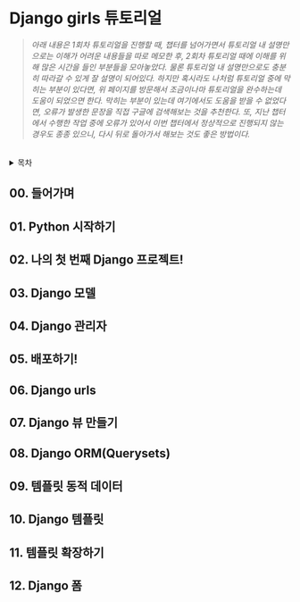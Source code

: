 # Django girls 튜토리얼

> _아래 내용은 1회차 튜토리얼을 진행할 때, 챕터를 넘어가면서 튜토리얼 내 설명만으로는 이해가 어려운 내용들을 따로 메모한 후, 2회차 튜토리얼  때에 이해를 위해 많은 시간을 들인 부분들을 모아놓았다. 물론 튜토리얼 내 설명만으로도 충분히 따라갈 수 있게 잘 설명이 되어있다. 하지만 혹시라도 나처럼 튜토리얼 중에 막히는 부분이 있다면, 위 페이지를 방문해서 조금이나마 튜토리얼을 완수하는데 도움이 되었으면 한다. 막히는 부분이 있는데 여기에서도 도움을 받을 수 없었다면, 오류가 발생한 문장을 직접 구글에 검색해보는 것을 추천한다. 또, 지난 챕터에서 수행한 작업 중에 오류가 있어서 이번 챕터에서 정상적으로 진행되지 않는 경우도 종종 있으니, 다시 뒤로 돌아가서 해보는 것도 좋은 방법이다._

<br>

<details><summary>목차</summary>

00. [들어가며](#00.-들어가며)
01. [Python 시작하기](#01.-Python-시작하기)
02. [나의 첫 번째 Django 프로젝트!](#02.-나의-첫-번째-Django-프로젝트!)
03. [Django 모델](#03.-Django-모델)
04. [Django 관리자](#04.-Django-관리자)
05. [배포하기!](#05.-배포하기!)
06. [Django urls](#06.-Django-urls)
07. [Django 뷰 만들기](#07.-Django-뷰-만들기)
08. [Django ORM(Querysets)](#08.-Django-ORM(Querysets'))
09. [템플릿 동적 데이터](#09.-템플릿-동적-데이터)
10. [Django 템플릿](#10.-Django-템플릿)
11. [템플릿 확장하기](#11.-템플릿-확장하기)
12. [Django 폼](#12.-Django-폼)

</details>

## 00. 들어가며
## 01. Python 시작하기
## 02. 나의 첫 번째 Django 프로젝트!
## 03. Django 모델
## 04. Django 관리자
## 05. 배포하기!
## 06. Django urls
## 07. Django 뷰 만들기
## 08. Django ORM(Querysets)
## 09. 템플릿 동적 데이터
## 10. Django 템플릿
## 11. 템플릿 확장하기
## 12. Django 폼
